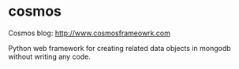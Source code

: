 cosmos
======

Cosmos blog: http://www.cosmosframeowrk.com

Python web framework for creating related data objects in mongodb without writing any code.


